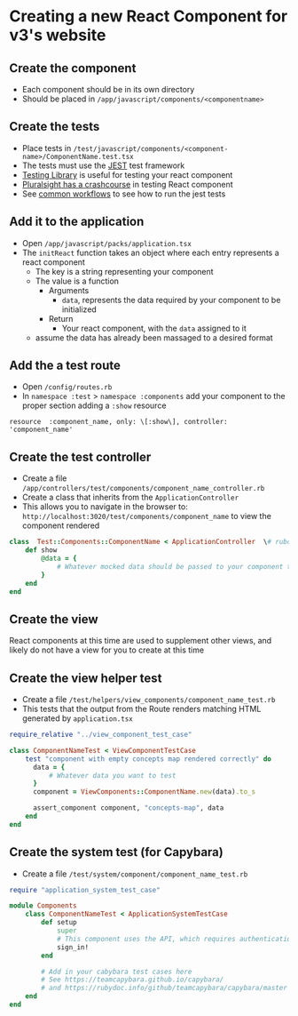 # Creating a new React Component for v3's website

## Create the component

- Each component should be in its own directory
- Should be placed in `/app/javascript/components/<componentname>`

## Create the tests

- Place tests in `/test/javascript/components/<component-name>/ComponentName.test.tsx`
- The tests must use the [JEST](https://jestjs.io/) test framework
- [Testing Library](https://testing-library.com/) is useful for testing your react component
- [Pluralsight has a crashcourse](https://www.pluralsight.com/guides/how-to-test-react-components-in-typescript) in testing React component
- See [common workflows](./common_workflows.md) to see how to run the jest tests

## Add it to the application

- Open `/app/javascript/packs/application.tsx`
- The `initReact` function takes an object where each entry represents a react component
    - The key is a string representing your component
    - The value is a function
        - Arguments
            - `data`, represents the data required by your component to be initialized
        - Return
            - Your react component, with the `data` assigned to it
    - assume the data has already been massaged to a desired format

## Add the a test route

- Open `/config/routes.rb`
- In `namespace :test` > `namespace :components` add your component to the proper section adding a `:show` resource

`resource  :component_name, only: \[:show\], controller:  'component_name'`

## Create the test controller

- Create a file `/app/controllers/test/components/component_name_controller.rb`
- Create a class that inherits from the `ApplicationController`
- This allows you to navigate in the browser to: `http://localhost:3020/test/components/component_name` to view the component rendered

```ruby
class  Test::Components::ComponentName < ApplicationController  \# rubocop:disable Layout/LineLength
    def show
        @data = {
            # Whatever mocked data should be passed to your component to view it
        }
    end
end
```

## Create the view

React components at this time are used to supplement other views, and likely do not have a view for you to create at this time

## Create the view helper test

- Create a file `/test/helpers/view_components/component_name_test.rb`
- This tests that the output from the Route renders matching HTML generated by `application.tsx`

```ruby
require_relative "../view_component_test_case"

class ComponentNameTest < ViewComponentTestCase
    test "component with empty concepts map rendered correctly" do
      data = {
          # Whatever data you want to test
      }
      component = ViewComponents::ComponentName.new(data).to_s

      assert_component component, "concepts-map", data
    end
end
```

## Create the system test (for Capybara)

- Create a file `/test/system/component/component_name_test.rb`

```ruby
require "application_system_test_case"

module Components
    class ComponentNameTest < ApplicationSystemTestCase
        def setup
            super
            # This component uses the API, which requires authentication.
            sign_in!
        end

        # Add in your cabybara test cases here
        # See https://teamcapybara.github.io/capybara/
        # and https://rubydoc.info/github/teamcapybara/capybara/master
    end
end
```
